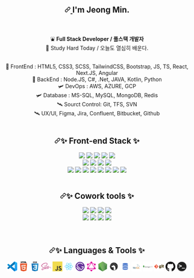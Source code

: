 <article class="markdown-body entry-content container-lg f5" itemprop="text"><div align="center">
  <h1>
    <a id="user-content-im-yurim" class="anchor" aria-hidden="true" href="#im-yurim"><svg class="octicon octicon-link" viewBox="0 0 16 16" version="1.1" width="16" height="16" aria-hidden="true">
      <path fill-rule="evenodd" d="M7.775 3.275a.75.75 0 001.06 1.06l1.25-1.25a2 2 0 112.83 2.83l-2.5 2.5a2 2 0 01-2.83 0 .75.75 0 00-1.06 1.06 3.5 3.5 0 004.95 0l2.5-2.5a3.5 3.5 0 00-4.95-4.95l-1.25 1.25zm-4.69 9.64a2 2 0 010-2.83l2.5-2.5a2 2 0 012.83 0 .75.75 0 001.06-1.06 3.5 3.5 0 00-4.95 0l-2.5 2.5a3.5 3.5 0 004.95 4.95l1.25-1.25a.75.75 0 00-1.06-1.06l-1.25 1.25a2 2 0 01-2.83 0z"></path></svg>
    </a>I'm Jeong Min.
  </h1>
</div>

<br>
  
<p align="center">
   ⛲ <b>Full Stack Developer / 풀스택 개발자</b> <br>
   🌄 Study Hard Today / 오늘도 열심히 배운다.</span>
</p>

<br>

<div align="center">
  <div>🚁 FrontEnd : HTML5, CSS3, SCSS, TailwindCSS, Bootstrap, JS, TS, React, Next.JS, Angular</div>
  <div>🚀 BackEnd : Node.JS, C#, .Net, JAVA, Kotlin, Python</div>
  <div>🛩️ DevOps : AWS, AZURE, GCP</div>
  <div>🛩️ Database : MS-SQL, MySQL, MongoDB, Redis</div>
  <div>🛰️ Sourct Control: Git, TFS, SVN</div>
  <div>🛰️ UX/UI, Figma, Jira, Confluent, Bitbucket, Github</div>
</div>

<br>

<div align="center">
<h2><a id="user-content--front-end-stack-" class="anchor" aria-hidden="true" href="#-front-end-stack-"><svg class="octicon octicon-link" viewBox="0 0 16 16" version="1.1" width="16" height="16" aria-hidden="true"><path fill-rule="evenodd" d="M7.775 3.275a.75.75 0 001.06 1.06l1.25-1.25a2 2 0 112.83 2.83l-2.5 2.5a2 2 0 01-2.83 0 .75.75 0 00-1.06 1.06 3.5 3.5 0 004.95 0l2.5-2.5a3.5 3.5 0 00-4.95-4.95l-1.25 1.25zm-4.69 9.64a2 2 0 010-2.83l2.5-2.5a2 2 0 012.83 0 .75.75 0 001.06-1.06 3.5 3.5 0 00-4.95 0l-2.5 2.5a3.5 3.5 0 004.95 4.95l1.25-1.25a.75.75 0 00-1.06-1.06l-1.25 1.25a2 2 0 01-2.83 0z"></path></svg></a><g-emoji class="g-emoji" alias="sparkles" fallback-src="https://github.githubassets.com/images/icons/emoji/unicode/2728.png">✨</g-emoji> Front-end Stack <g-emoji class="g-emoji" alias="sparkles" fallback-src="https://github.githubassets.com/images/icons/emoji/unicode/2728.png">✨</g-emoji></h2>
<div>
<a target="_blank" rel="noopener noreferrer" href="https://camo.githubusercontent.com/7b9543444702b18e422d9f74ec8ca300dec2bf122b8f6b811cfca082b7f0f412/68747470733a2f2f696d672e736869656c64732e696f2f62616467652f48544d4c2d4533344632363f7374796c653d666c61742d737175617265266c6f676f3d48544d4c35266c6f676f436f6c6f723d7768697465"><img src="https://camo.githubusercontent.com/7b9543444702b18e422d9f74ec8ca300dec2bf122b8f6b811cfca082b7f0f412/68747470733a2f2f696d672e736869656c64732e696f2f62616467652f48544d4c2d4533344632363f7374796c653d666c61742d737175617265266c6f676f3d48544d4c35266c6f676f436f6c6f723d7768697465" data-canonical-src="https://img.shields.io/badge/HTML-E34F26?style=flat-square&amp;logo=HTML5&amp;logoColor=white" style="max-width: 100%;"></a>
<a target="_blank" rel="noopener noreferrer" href="https://camo.githubusercontent.com/a0209c9b1d5dfedd47cec53c14c89704cdb052d79c06b15b54459f451763ec92/68747470733a2f2f696d672e736869656c64732e696f2f62616467652f435353332d4636383231323f7374796c653d666c61742d737175617265266c6f676f3d43535333266c6f676f436f6c6f723d7768697465"><img src="https://camo.githubusercontent.com/a0209c9b1d5dfedd47cec53c14c89704cdb052d79c06b15b54459f451763ec92/68747470733a2f2f696d672e736869656c64732e696f2f62616467652f435353332d4636383231323f7374796c653d666c61742d737175617265266c6f676f3d43535333266c6f676f436f6c6f723d7768697465" data-canonical-src="https://img.shields.io/badge/CSS3-F68212?style=flat-square&amp;logo=CSS3&amp;logoColor=white" style="max-width: 100%;"></a>
<a target="_blank" rel="noopener noreferrer" href="https://camo.githubusercontent.com/80103d80c9b12de3635b32fe2149a269d54e9d9f6ba7f57fa0c6a5b4dd836fba/68747470733a2f2f696d672e736869656c64732e696f2f62616467652f534353532d4343363639393f7374796c653d666c61742d737175617265266c6f676f3d53617373266c6f676f436f6c6f723d7768697465"><img src="https://camo.githubusercontent.com/80103d80c9b12de3635b32fe2149a269d54e9d9f6ba7f57fa0c6a5b4dd836fba/68747470733a2f2f696d672e736869656c64732e696f2f62616467652f534353532d4343363639393f7374796c653d666c61742d737175617265266c6f676f3d53617373266c6f676f436f6c6f723d7768697465" data-canonical-src="https://img.shields.io/badge/SCSS-CC6699?style=flat-square&amp;logo=Sass&amp;logoColor=white" style="max-width: 100%;"></a>
<a target="_blank" rel="noopener noreferrer" href="https://camo.githubusercontent.com/a90867f27610c17f36f3d9f3734d6db1e626299698464c6dff800f1d8d14f411/68747470733a2f2f696d672e736869656c64732e696f2f62616467652f5374796c6564436f6d706f6e656e74732f456d6f74696f6e2d4442373039333f7374796c653d666c61742d737175617265266c6f676f3d5374796c65642d636f6d706f6e656e7473266c6f676f436f6c6f723d7768697465"><img src="https://camo.githubusercontent.com/a90867f27610c17f36f3d9f3734d6db1e626299698464c6dff800f1d8d14f411/68747470733a2f2f696d672e736869656c64732e696f2f62616467652f5374796c6564436f6d706f6e656e74732f456d6f74696f6e2d4442373039333f7374796c653d666c61742d737175617265266c6f676f3d5374796c65642d636f6d706f6e656e7473266c6f676f436f6c6f723d7768697465" data-canonical-src="https://img.shields.io/badge/StyledComponents/Emotion-DB7093?style=flat-square&amp;logo=Styled-components&amp;logoColor=white" style="max-width: 100%;"></a>
<a target="_blank" rel="noopener noreferrer" href="https://camo.githubusercontent.com/318695bb8bb3f74e026bb85d3b3a94aaf489017986ea5384d10a789617ec00ed/68747470733a2f2f696d672e736869656c64732e696f2f62616467652f4a6176615363726970742d4637444631453f7374796c653d666c61742d737175617265266c6f676f3d4a617661536372697074266c6f676f436f6c6f723d7768697465"><img src="https://camo.githubusercontent.com/318695bb8bb3f74e026bb85d3b3a94aaf489017986ea5384d10a789617ec00ed/68747470733a2f2f696d672e736869656c64732e696f2f62616467652f4a6176615363726970742d4637444631453f7374796c653d666c61742d737175617265266c6f676f3d4a617661536372697074266c6f676f436f6c6f723d7768697465" data-canonical-src="https://img.shields.io/badge/JavaScript-F7DF1E?style=flat-square&amp;logo=JavaScript&amp;logoColor=white" style="max-width: 100%;"></a><br>
<a target="_blank" rel="noopener noreferrer" href="https://camo.githubusercontent.com/804916acf20e20c2c0d345422257f110953d04da25d60c20316ea5abc14d3c83/68747470733a2f2f696d672e736869656c64732e696f2f62616467652f4a51756572792d3037363941443f7374796c653d666c61742d737175617265266c6f676f3d6a5175657279266c6f676f436f6c6f723d7768697465"><img src="https://camo.githubusercontent.com/804916acf20e20c2c0d345422257f110953d04da25d60c20316ea5abc14d3c83/68747470733a2f2f696d672e736869656c64732e696f2f62616467652f4a51756572792d3037363941443f7374796c653d666c61742d737175617265266c6f676f3d6a5175657279266c6f676f436f6c6f723d7768697465" data-canonical-src="https://img.shields.io/badge/JQuery-0769AD?style=flat-square&amp;logo=jQuery&amp;logoColor=white" style="max-width: 100%;"></a>
<a target="_blank" rel="noopener noreferrer" href="https://camo.githubusercontent.com/8ff58fa5ddcb26bb1c733283b1163af35d2c4f84386ac428aa2886f087eb464e/68747470733a2f2f696d672e736869656c64732e696f2f62616467652f547970655363726970742d3331373843363f7374796c653d666c61742d737175617265266c6f676f3d54797065536372697074266c6f676f436f6c6f723d7768697465"><img src="https://camo.githubusercontent.com/8ff58fa5ddcb26bb1c733283b1163af35d2c4f84386ac428aa2886f087eb464e/68747470733a2f2f696d672e736869656c64732e696f2f62616467652f547970655363726970742d3331373843363f7374796c653d666c61742d737175617265266c6f676f3d54797065536372697074266c6f676f436f6c6f723d7768697465" data-canonical-src="https://img.shields.io/badge/TypeScript-3178C6?style=flat-square&amp;logo=TypeScript&amp;logoColor=white" style="max-width: 100%;"></a>
<a target="_blank" rel="noopener noreferrer" href="https://camo.githubusercontent.com/494b0f23952229478851f520adfe3e140e629a5f0423e7c9d6c333ed88be65a0/68747470733a2f2f696d672e736869656c64732e696f2f62616467652f52656163742d3631444146423f7374796c653d666c61742d737175617265266c6f676f3d5265616374266c6f676f436f6c6f723d7768697465"><img src="https://camo.githubusercontent.com/494b0f23952229478851f520adfe3e140e629a5f0423e7c9d6c333ed88be65a0/68747470733a2f2f696d672e736869656c64732e696f2f62616467652f52656163742d3631444146423f7374796c653d666c61742d737175617265266c6f676f3d5265616374266c6f676f436f6c6f723d7768697465" data-canonical-src="https://img.shields.io/badge/React-61DAFB?style=flat-square&amp;logo=React&amp;logoColor=white" style="max-width: 100%;"></a>
<a target="_blank" rel="noopener noreferrer" href="https://camo.githubusercontent.com/8b27c28ad4c89979b9f180d0ffdffad2d82a7f7901eb377efd6bd5b1a729c726/68747470733a2f2f696d672e736869656c64732e696f2f62616467652f4e6578742d3030303030303f7374796c653d666c61742d737175617265266c6f676f3d4e6578742e6a73266c6f676f436f6c6f723d7768697465"><img src="https://camo.githubusercontent.com/8b27c28ad4c89979b9f180d0ffdffad2d82a7f7901eb377efd6bd5b1a729c726/68747470733a2f2f696d672e736869656c64732e696f2f62616467652f4e6578742d3030303030303f7374796c653d666c61742d737175617265266c6f676f3d4e6578742e6a73266c6f676f436f6c6f723d7768697465" data-canonical-src="https://img.shields.io/badge/Next-000000?style=flat-square&amp;logo=Next.js&amp;logoColor=white" style="max-width: 100%;"></a><br>
<a target="_blank" rel="noopener noreferrer" href="https://camo.githubusercontent.com/c38ef2a20acb02aacdfdd6e32097a6b5de66b0a5a46dcda8be5c97138cd06548/68747470733a2f2f696d672e736869656c64732e696f2f62616467652f6e706d2d4342333833373f7374796c653d666c61742d737175617265266c6f676f3d6e706d266c6f676f436f6c6f723d7768697465"><img src="https://camo.githubusercontent.com/c38ef2a20acb02aacdfdd6e32097a6b5de66b0a5a46dcda8be5c97138cd06548/68747470733a2f2f696d672e736869656c64732e696f2f62616467652f6e706d2d4342333833373f7374796c653d666c61742d737175617265266c6f676f3d6e706d266c6f676f436f6c6f723d7768697465" data-canonical-src="https://img.shields.io/badge/npm-CB3837?style=flat-square&amp;logo=npm&amp;logoColor=white" style="max-width: 100%;"></a>
<a target="_blank" rel="noopener noreferrer" href="https://camo.githubusercontent.com/aa67209d5dedc0772da418b9b622c6c7e46cffbeb9591a2690b059b604f00db7/68747470733a2f2f696d672e736869656c64732e696f2f62616467652f5961726e2d3243384542423f7374796c653d666c61742d737175617265266c6f676f3d5961726e266c6f676f436f6c6f723d7768697465"><img src="https://camo.githubusercontent.com/aa67209d5dedc0772da418b9b622c6c7e46cffbeb9591a2690b059b604f00db7/68747470733a2f2f696d672e736869656c64732e696f2f62616467652f5961726e2d3243384542423f7374796c653d666c61742d737175617265266c6f676f3d5961726e266c6f676f436f6c6f723d7768697465" data-canonical-src="https://img.shields.io/badge/Yarn-2C8EBB?style=flat-square&amp;logo=Yarn&amp;logoColor=white" style="max-width: 100%;"></a>
<a target="_blank" rel="noopener noreferrer" href="https://camo.githubusercontent.com/82125d905b1febf0d5d9d09bf74394e37e23753e4fb721fec5038eaf7197edea/68747470733a2f2f696d672e736869656c64732e696f2f62616467652f50726574746965722d4637423933453f7374796c653d666c61742d737175617265266c6f676f3d5072657474696572266c6f676f436f6c6f723d7768697465"><img src="https://camo.githubusercontent.com/82125d905b1febf0d5d9d09bf74394e37e23753e4fb721fec5038eaf7197edea/68747470733a2f2f696d672e736869656c64732e696f2f62616467652f50726574746965722d4637423933453f7374796c653d666c61742d737175617265266c6f676f3d5072657474696572266c6f676f436f6c6f723d7768697465" data-canonical-src="https://img.shields.io/badge/Prettier-F7B93E?style=flat-square&amp;logo=Prettier&amp;logoColor=white" style="max-width: 100%;"></a>
<a target="_blank" rel="noopener noreferrer" href="https://camo.githubusercontent.com/5ac1c567a82c9795a7daeb410c9baceb924e3594a1aa5a18aab4519574c9d539/68747470733a2f2f696d672e736869656c64732e696f2f62616467652f426162656c2d4639444333453f7374796c653d666c61742d737175617265266c6f676f3d426162656c266c6f676f436f6c6f723d7768697465"><img src="https://camo.githubusercontent.com/5ac1c567a82c9795a7daeb410c9baceb924e3594a1aa5a18aab4519574c9d539/68747470733a2f2f696d672e736869656c64732e696f2f62616467652f426162656c2d4639444333453f7374796c653d666c61742d737175617265266c6f676f3d426162656c266c6f676f436f6c6f723d7768697465" data-canonical-src="https://img.shields.io/badge/Babel-F9DC3E?style=flat-square&amp;logo=Babel&amp;logoColor=white" style="max-width: 100%;"></a>
<a target="_blank" rel="noopener noreferrer" href="https://camo.githubusercontent.com/98946faf54d086019ab8b062050a54a38fa96797fd3eda0f5b797453a9e3ff8b/68747470733a2f2f696d672e736869656c64732e696f2f62616467652f45736c696e742d3442333236333f7374796c653d666c61742d737175617265266c6f676f3d45736c696e74266c6f676f436f6c6f723d7768697465"><img src="https://camo.githubusercontent.com/98946faf54d086019ab8b062050a54a38fa96797fd3eda0f5b797453a9e3ff8b/68747470733a2f2f696d672e736869656c64732e696f2f62616467652f45736c696e742d3442333236333f7374796c653d666c61742d737175617265266c6f676f3d45736c696e74266c6f676f436f6c6f723d7768697465" data-canonical-src="https://img.shields.io/badge/Eslint-4B3263?style=flat-square&amp;logo=Eslint&amp;logoColor=white" style="max-width: 100%;"></a>
<a target="_blank" rel="noopener noreferrer" href="https://camo.githubusercontent.com/9e9c179788b8e89cc6eb004abcb8a0fdbf29766f61a65968ca7dd82973431908/68747470733a2f2f696d672e736869656c64732e696f2f62616467652f47756c702d4346343634373f7374796c653d666c61742d737175617265266c6f676f3d47756c70266c6f676f436f6c6f723d7768697465"><img src="https://camo.githubusercontent.com/9e9c179788b8e89cc6eb004abcb8a0fdbf29766f61a65968ca7dd82973431908/68747470733a2f2f696d672e736869656c64732e696f2f62616467652f47756c702d4346343634373f7374796c653d666c61742d737175617265266c6f676f3d47756c70266c6f676f436f6c6f723d7768697465" data-canonical-src="https://img.shields.io/badge/Gulp-CF4647?style=flat-square&amp;logo=Gulp&amp;logoColor=white" style="max-width: 100%;"></a>
<a target="_blank" rel="noopener noreferrer" href="https://camo.githubusercontent.com/3048d1d09688216619a5b4c2adcbc1c60c587ca91d3884b238f04131b32373d2/68747470733a2f2f696d672e736869656c64732e696f2f62616467652f5765627061636b2d3844443646393f7374796c653d666c61742d737175617265266c6f676f3d5765627061636b266c6f676f436f6c6f723d7768697465"><img src="https://camo.githubusercontent.com/3048d1d09688216619a5b4c2adcbc1c60c587ca91d3884b238f04131b32373d2/68747470733a2f2f696d672e736869656c64732e696f2f62616467652f5765627061636b2d3844443646393f7374796c653d666c61742d737175617265266c6f676f3d5765627061636b266c6f676f436f6c6f723d7768697465" data-canonical-src="https://img.shields.io/badge/Webpack-8DD6F9?style=flat-square&amp;logo=Webpack&amp;logoColor=white" style="max-width: 100%;"></a>
<a target="_blank" rel="noopener noreferrer" href="https://camo.githubusercontent.com/6f587673cfdf3b4ca2d1b7ac453b4263b378b845931dd2d112ca80e05654aa17/68747470733a2f2f696d672e736869656c64732e696f2f62616467652f5653436f64652d3543324439313f7374796c653d666c61742d737175617265266c6f676f3d56697375616c53747564696f266c6f676f436f6c6f723d7768697465"><img src="https://camo.githubusercontent.com/6f587673cfdf3b4ca2d1b7ac453b4263b378b845931dd2d112ca80e05654aa17/68747470733a2f2f696d672e736869656c64732e696f2f62616467652f5653436f64652d3543324439313f7374796c653d666c61742d737175617265266c6f676f3d56697375616c53747564696f266c6f676f436f6c6f723d7768697465" data-canonical-src="https://img.shields.io/badge/VSCode-5C2D91?style=flat-square&amp;logo=VisualStudio&amp;logoColor=white" style="max-width: 100%;"></a>
</div>
<br>
<h2><a id="user-content--cowork-tools-" class="anchor" aria-hidden="true" href="#-cowork-tools-"><svg class="octicon octicon-link" viewBox="0 0 16 16" version="1.1" width="16" height="16" aria-hidden="true"><path fill-rule="evenodd" d="M7.775 3.275a.75.75 0 001.06 1.06l1.25-1.25a2 2 0 112.83 2.83l-2.5 2.5a2 2 0 01-2.83 0 .75.75 0 00-1.06 1.06 3.5 3.5 0 004.95 0l2.5-2.5a3.5 3.5 0 00-4.95-4.95l-1.25 1.25zm-4.69 9.64a2 2 0 010-2.83l2.5-2.5a2 2 0 012.83 0 .75.75 0 001.06-1.06 3.5 3.5 0 00-4.95 0l-2.5 2.5a3.5 3.5 0 004.95 4.95l1.25-1.25a.75.75 0 00-1.06-1.06l-1.25 1.25a2 2 0 01-2.83 0z"></path></svg></a><g-emoji class="g-emoji" alias="sparkles" fallback-src="https://github.githubassets.com/images/icons/emoji/unicode/2728.png">✨</g-emoji> Cowork tools <g-emoji class="g-emoji" alias="sparkles" fallback-src="https://github.githubassets.com/images/icons/emoji/unicode/2728.png">✨</g-emoji></h2>
<div>
<a target="_blank" rel="noopener noreferrer" href="https://camo.githubusercontent.com/01504daa1be08e9f944dd9de6e992d43c1f871770fa8fb2cf7ff6915d973f495/68747470733a2f2f696d672e736869656c64732e696f2f62616467652f4769744875622d3138313731373f7374796c653d666c61742d737175617265266c6f676f3d476974487562266c6f676f436f6c6f723d7768697465"><img src="https://camo.githubusercontent.com/01504daa1be08e9f944dd9de6e992d43c1f871770fa8fb2cf7ff6915d973f495/68747470733a2f2f696d672e736869656c64732e696f2f62616467652f4769744875622d3138313731373f7374796c653d666c61742d737175617265266c6f676f3d476974487562266c6f676f436f6c6f723d7768697465" data-canonical-src="https://img.shields.io/badge/GitHub-181717?style=flat-square&amp;logo=GitHub&amp;logoColor=white" style="max-width: 100%;"></a>
<a target="_blank" rel="noopener noreferrer" href="https://camo.githubusercontent.com/e158f16f83ef939b73ab4bdc3cd85221891c16a39e171406c4f8db9311fce7ca/68747470733a2f2f696d672e736869656c64732e696f2f62616467652f4e6f74696f6e2d3030303030303f7374796c653d666c61742d737175617265266c6f676f3d4e6f74696f6e266c6f676f436f6c6f723d7768697465"><img src="https://camo.githubusercontent.com/e158f16f83ef939b73ab4bdc3cd85221891c16a39e171406c4f8db9311fce7ca/68747470733a2f2f696d672e736869656c64732e696f2f62616467652f4e6f74696f6e2d3030303030303f7374796c653d666c61742d737175617265266c6f676f3d4e6f74696f6e266c6f676f436f6c6f723d7768697465" data-canonical-src="https://img.shields.io/badge/Notion-000000?style=flat-square&amp;logo=Notion&amp;logoColor=white" style="max-width: 100%;"></a>
<a target="_blank" rel="noopener noreferrer" href="https://camo.githubusercontent.com/37d9e9b2a4d91a9f04cf6904364faacdd2391c337aa1346d8f22d635a6c39489/68747470733a2f2f696d672e736869656c64732e696f2f62616467652f5a65706c696e2d4646453441463f7374796c653d666c61742d737175617265266c6f676f3d5a6f7465726f266c6f676f436f6c6f723d626c61636b"><img src="https://camo.githubusercontent.com/37d9e9b2a4d91a9f04cf6904364faacdd2391c337aa1346d8f22d635a6c39489/68747470733a2f2f696d672e736869656c64732e696f2f62616467652f5a65706c696e2d4646453441463f7374796c653d666c61742d737175617265266c6f676f3d5a6f7465726f266c6f676f436f6c6f723d626c61636b" data-canonical-src="https://img.shields.io/badge/Zeplin-FFE4AF?style=flat-square&amp;logo=Zotero&amp;logoColor=black" style="max-width: 100%;"></a>
<a target="_blank" rel="noopener noreferrer" href="https://camo.githubusercontent.com/c67368de4e5f51fc09f985554a53b6dee93f89159e4e827eb1482d43e363f962/68747470733a2f2f696d672e736869656c64732e696f2f62616467652f4669676d612d4632344531453f7374796c653d666c61742d737175617265266c6f676f3d4669676d61266c6f676f436f6c6f723d7768697465"><img src="https://camo.githubusercontent.com/c67368de4e5f51fc09f985554a53b6dee93f89159e4e827eb1482d43e363f962/68747470733a2f2f696d672e736869656c64732e696f2f62616467652f4669676d612d4632344531453f7374796c653d666c61742d737175617265266c6f676f3d4669676d61266c6f676f436f6c6f723d7768697465" data-canonical-src="https://img.shields.io/badge/Figma-F24E1E?style=flat-square&amp;logo=Figma&amp;logoColor=white" style="max-width: 100%;"></a><br>
<a target="_blank" rel="noopener noreferrer" href="https://camo.githubusercontent.com/91c9262ca16c330727fbf0b1c193455d015844eb166b4b968c866e000955bd61/68747470733a2f2f696d672e736869656c64732e696f2f62616467652f506f73746d616e2d4646364333373f7374796c653d666c61742d737175617265266c6f676f3d506f73746d616e266c6f676f436f6c6f723d7768697465"><img src="https://camo.githubusercontent.com/91c9262ca16c330727fbf0b1c193455d015844eb166b4b968c866e000955bd61/68747470733a2f2f696d672e736869656c64732e696f2f62616467652f506f73746d616e2d4646364333373f7374796c653d666c61742d737175617265266c6f676f3d506f73746d616e266c6f676f436f6c6f723d7768697465" data-canonical-src="https://img.shields.io/badge/Postman-FF6C37?style=flat-square&amp;logo=Postman&amp;logoColor=white" style="max-width: 100%;"></a>
<a target="_blank" rel="noopener noreferrer" href="https://camo.githubusercontent.com/f4c0d778e1825c8cfa5b2c236bb44f651af66fdf8a508cfb0b58b78929807bfb/68747470733a2f2f696d672e736869656c64732e696f2f62616467652f536c61636b2d3441313534423f7374796c653d666c61742d737175617265266c6f676f3d536c61636b266c6f676f436f6c6f723d7768697465"><img src="https://camo.githubusercontent.com/f4c0d778e1825c8cfa5b2c236bb44f651af66fdf8a508cfb0b58b78929807bfb/68747470733a2f2f696d672e736869656c64732e696f2f62616467652f536c61636b2d3441313534423f7374796c653d666c61742d737175617265266c6f676f3d536c61636b266c6f676f436f6c6f723d7768697465" data-canonical-src="https://img.shields.io/badge/Slack-4A154B?style=flat-square&amp;logo=Slack&amp;logoColor=white" style="max-width: 100%;"></a>
<a target="_blank" rel="noopener noreferrer" href="https://camo.githubusercontent.com/770718f1781488095bb590495457db4b86366a5c60cd221ca7f9840255c90cfd/68747470733a2f2f696d672e736869656c64732e696f2f62616467652f4761746865722d6361613666653f7374796c653d666c61742d737175617265266c6f676f3d556e64657274616c65266c6f676f436f6c6f723d7768697465"><img src="https://camo.githubusercontent.com/770718f1781488095bb590495457db4b86366a5c60cd221ca7f9840255c90cfd/68747470733a2f2f696d672e736869656c64732e696f2f62616467652f4761746865722d6361613666653f7374796c653d666c61742d737175617265266c6f676f3d556e64657274616c65266c6f676f436f6c6f723d7768697465" data-canonical-src="https://img.shields.io/badge/Gather-caa6fe?style=flat-square&amp;logo=Undertale&amp;logoColor=white" style="max-width: 100%;"></a>
<a target="_blank" rel="noopener noreferrer" href="https://camo.githubusercontent.com/42fde2d699df32d21c904d8097e42f796b682388955f09609c7c3b3373923cc7/68747470733a2f2f696d672e736869656c64732e696f2f62616467652f5472656c6c6f2d6361613630303f7374796c653d666c61742d737175617265266c6f676f3d5472656c6c6f266c6f676f436f6c6f723d7768697465"><img src="https://camo.githubusercontent.com/42fde2d699df32d21c904d8097e42f796b682388955f09609c7c3b3373923cc7/68747470733a2f2f696d672e736869656c64732e696f2f62616467652f5472656c6c6f2d6361613630303f7374796c653d666c61742d737175617265266c6f676f3d5472656c6c6f266c6f676f436f6c6f723d7768697465" data-canonical-src="https://img.shields.io/badge/Trello-caa600?style=flat-square&amp;logo=Trello&amp;logoColor=white" style="max-width: 100%;"></a>
</div>
<br />
<br />
  <h2><a id="user-content--cowork-tools-" class="anchor" aria-hidden="true" href="#-cowork-tools-"><svg class="octicon octicon-link" viewBox="0 0 16 16" version="1.1" width="16" height="16" aria-hidden="true"><path fill-rule="evenodd" d="M7.775 3.275a.75.75 0 001.06 1.06l1.25-1.25a2 2 0 112.83 2.83l-2.5 2.5a2 2 0 01-2.83 0 .75.75 0 00-1.06 1.06 3.5 3.5 0 004.95 0l2.5-2.5a3.5 3.5 0 00-4.95-4.95l-1.25 1.25zm-4.69 9.64a2 2 0 010-2.83l2.5-2.5a2 2 0 012.83 0 .75.75 0 001.06-1.06 3.5 3.5 0 00-4.95 0l-2.5 2.5a3.5 3.5 0 004.95 4.95l1.25-1.25a.75.75 0 00-1.06-1.06l-1.25 1.25a2 2 0 01-2.83 0z"></path></svg></a><g-emoji class="g-emoji" alias="sparkles" fallback-src="https://github.githubassets.com/images/icons/emoji/unicode/2728.png">✨</g-emoji> Languages & Tools <g-emoji class="g-emoji" alias="sparkles" fallback-src="https://github.githubassets.com/images/icons/emoji/unicode/2728.png">✨</g-emoji></h2>
<div align="center">
  <img align="center" alt="Visual Studio Code" width="26px" src="https://raw.githubusercontent.com/github/explore/80688e429a7d4ef2fca1e82350fe8e3517d3494d/topics/visual-studio-code/visual-studio-code.png" />
<img align="center" alt="HTML5" width="26px" src="https://raw.githubusercontent.com/github/explore/80688e429a7d4ef2fca1e82350fe8e3517d3494d/topics/html/html.png" />
<img align="center" alt="CSS3" width="26px" src="https://raw.githubusercontent.com/github/explore/80688e429a7d4ef2fca1e82350fe8e3517d3494d/topics/css/css.png" />
<img align="center" alt="Sass" width="26px" src="https://raw.githubusercontent.com/github/explore/80688e429a7d4ef2fca1e82350fe8e3517d3494d/topics/sass/sass.png" />
<img align="center" alt="JavaScript" width="26px" src="https://raw.githubusercontent.com/github/explore/80688e429a7d4ef2fca1e82350fe8e3517d3494d/topics/javascript/javascript.png" />
<img align="center" alt="React" width="26px" src="https://raw.githubusercontent.com/github/explore/80688e429a7d4ef2fca1e82350fe8e3517d3494d/topics/react/react.png" />
<img align="center" alt="Gatsby" width="26px" src="https://raw.githubusercontent.com/github/explore/e94815998e4e0713912fed477a1f346ec04c3da2/topics/gatsby/gatsby.png" />
<img align="center" alt="GraphQL" width="26px" src="https://raw.githubusercontent.com/github/explore/80688e429a7d4ef2fca1e82350fe8e3517d3494d/topics/graphql/graphql.png" />
<img align="center" alt="Node.js" width="26px" src="https://raw.githubusercontent.com/github/explore/80688e429a7d4ef2fca1e82350fe8e3517d3494d/topics/nodejs/nodejs.png" />
<img align="center" alt="Deno" width="26px" src="https://raw.githubusercontent.com/github/explore/361e2821e2dea67711cde99c9c40ed357061cf27/topics/deno/deno.png" />
<img align="center" alt="SQL" width="26px" src="https://raw.githubusercontent.com/github/explore/80688e429a7d4ef2fca1e82350fe8e3517d3494d/topics/sql/sql.png" />
<img align="center" alt="MySQL" width="26px" src="https://raw.githubusercontent.com/github/explore/80688e429a7d4ef2fca1e82350fe8e3517d3494d/topics/mysql/mysql.png" />
<img align="center" alt="MongoDB" width="26px" src="https://raw.githubusercontent.com/github/explore/80688e429a7d4ef2fca1e82350fe8e3517d3494d/topics/mongodb/mongodb.png" />
<img align="center" alt="Git" width="26px" src="https://raw.githubusercontent.com/github/explore/80688e429a7d4ef2fca1e82350fe8e3517d3494d/topics/git/git.png" />
<img align="center" alt="GitHub" width="26px" src="https://raw.githubusercontent.com/github/explore/78df643247d429f6cc873026c0622819ad797942/topics/github/github.png" />
<img align="center" alt="Terminal" width="26px" src="https://raw.githubusercontent.com/github/explore/80688e429a7d4ef2fca1e82350fe8e3517d3494d/topics/terminal/terminal.png" />
  </div>
  <br />
<br />
</div>
</article>
